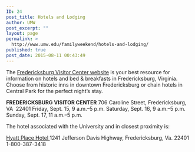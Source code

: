 ```yaml
---
ID: 24
post_title: Hotels and Lodging
author: UMW
post_excerpt: ""
layout: page
permalink: >
  http://www.umw.edu/familyweekend/hotels-and-lodging/
published: true
post_date: 2015-08-11 00:43:49
---
```

The <a href="http://visitfred.com">Fredericksburg Visitor Center website</a> is your best resource for information on hotels and bed &amp; breakfasts in Fredericksburg, Virginia. Choose from historic inns in downtown Fredericksburg or chain hotels in Central Park for the perfect night’s stay.

<strong>FREDERICKSBURG VISITOR CENTER</strong>
706 Caroline Street, Fredericksburg, VA  22401
Friday, Sept. 15, 9 a.m.–5 p.m.
Saturday, Sept. 16, 9 a.m.–5 p.m.
Sunday, Sept. 17, 11 a.m.–5 p.m.

The hotel associated with the University and in closest proximity is:

<a href="http://hyattplacefredericksburg.com">Hyatt Place Hotel
</a>1241 Jefferson Davis Highway, Fredericksburg, Va. 22401<a href="http://hyattplacefredericksburg.com">
</a>1-800-387-3418
